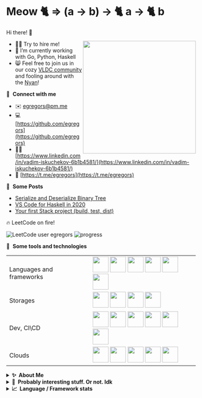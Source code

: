 # Meow 🐈 => (a -> b) -> 🐈 a -> 🐈 b

Hi there! 👋

<img align="right" width="300" src="https://user-images.githubusercontent.com/2153895/144409780-6846a89e-2986-4371-98bb-754ffbef6803.jpg" />

<!-- <img align="right" width="300" src="https://user-images.githubusercontent.com/2153895/144411614-b9920c13-fb3f-45b3-a412-2c4d15d23ad1.jpg" /> -->


- 🧑‍💻 Try to hire me!
- 🌱 I’m currently working with Go, Python, Haskell
- 😸 Feel free to join us in our cozy [VLDC community](https://t.me/vldchat) and fooling around with the [Nyan](https://github.com/vldc-hq/vldc-bot)!

🔗 &nbsp;**Connect with me**
- ✉️ [egregors@pm.me](mailto:egregors@pm.me) 
- 💻 [https://github.com/egregors](https://github.com/egregors) 
- 🧑‍💻 [https://www.linkedin.com/in/vadim-iskuchekov-6b1b4581/](https://www.linkedin.com/in/vadim-iskuchekov-6b1b4581/) 
- 💬 [https://t.me/egregors](https://t.me/egregors)

📕 &nbsp;**Some Posts**
- [Serialize and Deserialize Binary Tree](https://dev.to/egregors/serialize-and-deserialize-binary-tree-4pp4)
- [VS Code for Haskell in 2020](https://dev.to/egregors/vscode-for-haskell-in-2020-5dn8)
- [Your first Stack project (build, test, dist)](https://dev.to/egregors/your-first-stack-project-build-test-dist-10fa)

🔥 LeetCode on fire! 

![LeetCode user egregors](https://img.shields.io/badge/dynamic/json?style=for-the-badge&labelColor=black&color=%23ffa116&label=Solved&query=solvedOverTotal&url=https%3A%2F%2Fleetcode-badge.vercel.app%2Fapi%2Fusers%2Fegregors&logo=leetcode&logoColor=yellow) ![progress](https://img.shields.io/badge/dynamic/json?style=for-the-badge&labelColor=black&color=%23ffa116&label=&query=solvedPercentage&url=https%3A%2F%2Fleetcode-badge.vercel.app%2Fapi%2Fusers%2Fegregors)

🧰 &nbsp;**Some tools and technologies**
<table>
  <tr>
    <td>Languages and frameworks</td>
    <td>
      <img width="42" src="https://cdn.jsdelivr.net/gh/devicons/devicon/icons/go/go-original-wordmark.svg" />
      <img width="42" src="https://cdn.jsdelivr.net/gh/devicons/devicon/icons/python/python-original.svg" />
      <img width="42" src="https://cdn.jsdelivr.net/gh/devicons/devicon/icons/django/django-original.svg" />
      <img width="42" src="https://cdn.jsdelivr.net/gh/devicons/devicon/icons/flask/flask-original-wordmark.svg" />
      <img width="42" src="https://cdn.jsdelivr.net/gh/devicons/devicon/icons/javascript/javascript-original.svg" />
      <img width="42" src="https://cdn.jsdelivr.net/gh/devicons/devicon/icons/haskell/haskell-original.svg" />
    </td>
  </tr>
  <tr>
    <td>Storages</td>
    <td>
      <img width="42" src="https://cdn.jsdelivr.net/gh/devicons/devicon/icons/postgresql/postgresql-original-wordmark.svg" />
      <img width="42" src="https://cdn.jsdelivr.net/gh/devicons/devicon/icons/mysql/mysql-original.svg" />
      <img width="42" src="https://cdn.jsdelivr.net/gh/devicons/devicon/icons/redis/redis-original.svg" />
      <img width="42" src="https://cdn.jsdelivr.net/gh/devicons/devicon/icons/mongodb/mongodb-original-wordmark.svg" />
    </td>
  </tr>
  <tr>
   <td>Dev, CI\CD</td>
    <td>
      <img width="42" src="https://cdn.jsdelivr.net/gh/devicons/devicon/icons/git/git-original.svg" />
      <img width="42" src="https://cdn.jsdelivr.net/gh/devicons/devicon/icons/github/github-original.svg" />
      <img width="42" src="https://cdn.jsdelivr.net/gh/devicons/devicon/icons/gitlab/gitlab-original.svg" />
      <img width="42" src="https://cdn.jsdelivr.net/gh/devicons/devicon/icons/jenkins/jenkins-original.svg" />
      <img width="42" src="https://cdn.jsdelivr.net/gh/devicons/devicon/icons/jira/jira-original.svg" />
      <img width="42" src="https://cdn.jsdelivr.net/gh/devicons/devicon/icons/confluence/confluence-original.svg" />
    </td>
  </tr>
  <tr>
   <td>Clouds</td>
    <td>
      <img width="42" src="https://cdn.jsdelivr.net/gh/devicons/devicon/icons/docker/docker-original.svg" />
      <img width="42" src="https://cdn.jsdelivr.net/gh/devicons/devicon/icons/kubernetes/kubernetes-plain.svg" />
      <img width="42" src="https://cdn.jsdelivr.net/gh/devicons/devicon/icons/amazonwebservices/amazonwebservices-original-wordmark.svg" />
      <img width="42" src="https://cdn.jsdelivr.net/gh/devicons/devicon/icons/googlecloud/googlecloud-original.svg" />
      <img width="42" src="https://cdn.jsdelivr.net/gh/devicons/devicon/icons/digitalocean/digitalocean-original.svg" />
    </td>
 </tr>
</table>
  
<details>
  <summary><b>✨&nbsp;&nbsp;About&nbsp;Me</b></summary>
  <br/>
  
  <img align="right" src="https://user-images.githubusercontent.com/2153895/144409130-73627edd-620d-4803-826f-9463117fcb3b.gif" />
  
  I'm a software engineer with ten years of experience in professional software development. I've been leading a remote dev team for more than three years now. As a senior backend developer, I've built a backend for API driven B2B systems and workflow automation.

  I see myself as a "playing coach" in the team, not only the man who leads but the man who plays.

  My master's degree in CS (FEFU) and years of experience gave me a deep understanding of web technologies, protocols, algorithms and data structures.

  I'm proficient with a modern development process and well experienced in practices: Agile, VCS, TDD, Continuous Integration \ Delivery. So I prefer to build a system from scratch: designing architecture, selecting stack, setting up a workflow for the team and config the deployment process.

  I know how to create beautiful and reliable RestAPI's, scalable and maintainable systems according to KISS, SOLID, DRY principles. I believe the programming – it is about complexity control that's why I always remember: code should be written for people, not for machines.

  I'm a big fan of Continuous Integration ideas, public Clouds and the "fearless-programming" concept. So, I pay huge attention to quality-gates, automation of linting, formatting, testing and good coverage for my projects. This is especially important for remote teams.

  Programming is my passion, and I wonder the academic side of the question as well. I am still inspired by the ideas of McConnell, Fowler, and Gang of Four. I like "Clean Architect | Code | Coder" concepts and I believe if you have to to write OOP code, it should be a simple and clean one.

  Lately I'm passionate about in functional programming, and from time to time like to solve some problems by Haskell just for fun.

  I'm looking for ways to master my skills, so regularly attend global conferences, meetups. Also, I've taken part in the local dev community [VLDC](https://vldc.org/).

  #### Education

  Engineer's degree | Industrial control system (ICS) – Far Eastern Federal University (Far Eastern State Technical University) 
  
  Years of self-education
  
  - Qwiklabs Quests: https://www.qwiklabs.com/public_profiles/dedeeedd-b553-47cf-85d4-45fbd91916a1
  - LeetCode: https://leetcode.com/egregors/
  - Stepik: https://stepik.org/users/200911237
</details>

<details>
  <summary><b>🤔&nbsp;&nbsp;Probably interesting stuff. Or not. Idk&nbsp;&nbsp;</b></summary>
  <br/>
  
| Name                    | Link                                                | Description                                                  |
| :---------------------- | --------------------------------------------------- | ------------------------------------------------------------ |
| teamcity-docker-compose | https://github.com/egregors/teamcity-docker-compose | Compose to create working TeamCity server with PostgreSQL and Agents |
| logux-django            | https://github.com/logux/django                     | Django Logux integration engine                              |
| youtrack-docker-compose | https://github.com/egregors/youtrack-docker-compose | Compose to create working YouTrack server                    |
| cbrf                    | https://github.com/egregors/cbrf                    | Wrapper for The Central Bank of the Russian Federation site API |
| private-docker-registry | https://github.com/egregors/private-docker-registry | Create your own private docker registry with ssl by letsencrypt and basic auth |
| cookiecutter-django     | https://github.com/pydanny/cookiecutter-django      | Cookiecutter Django is a framework for jumpstarting production-ready Django projects quickly. |
| django-cbrf             | https://github.com/egregors/django-cbrf             | Django package for working with cbrf                         |
| go-func-yourself        | https://github.com/egregors/go-func-yourself        | Ridiculous try to make functional code on Go                 |
| django-silly-search     | https://github.com/egregors/django-silly-search     | Django-app for search by Q-expressions                       |
| pySplash                | https://github.com/egregors/pySplash                | Unsplash wallpapers on your Mac OS                           |
| HWP                     | https://github.com/egregors/HWP                     | Helical wheel projection with variability vector             |
| sucker                  | https://github.com/egregors/sucker                  | Concurrent file downloader on Go                             |
| socks5-server           | https://github.com/egregors/socks5-server           | Simple socks5 server                                         |

</details>


<details>
  <summary><b>📈&nbsp;&nbsp;Language&nbsp;/&nbsp;Framework stats</b></summary>
  <br/>
  <a href='https://profile.codersrank.io/user/egregors/'>
  <img
  src="https://cr-skills-chart-widget.azurewebsites.net/api/api?username=egregors&skills=&show-other-skills=true&width=820"
  />
  </a>
</details>
